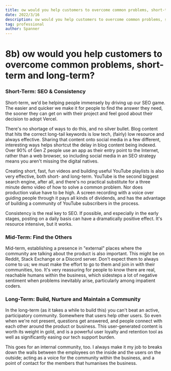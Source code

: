 ```yaml
---
title: ow would you help customers to overcome common problems, short-term and long-term?
date: 2022/3/16
description: ow would you help customers to overcome common problems, short-term and long-term?
tag: professional
author: Spanner
---
```


# 8b) ow would you help customers to overcome common problems, short-term and long-term?

### Short-Term: SEO & Consistency

Short-term, we'd be helping people immensely by driving up our SEO game. The easier and quicker we make it for people to find the answer they need, the sooner they can get on with their project and feel good about their decision to adopt Vercel.

There's no shortage of ways to do this, and no silver bullet. Blog content that hits the correct long-tail keywords is low tech, (fairly) low resource and always effective. Sharing that content onto social media in a few different, interesting ways helps shortcut the delay in blog content being indexed. Over 90% of Gen Z people use an app as their entry point to the Internet, rather than a web browser, so including social media in an SEO strategy means you aren't missing the digital natives.

Creating short, fast, fun videos and building useful YouTube playlists is also very effective, both short- and long-term. YouTube is the second biggest search engine, after all, and there's no practical substitute for a three minute demo video of how to solve a common problem. Nor does production value have to be high. A screen recording with a voice over guiding people through it pays all kinds of dividends, and has the advantage of building a community of YouTube subscribers in the process.

Consistency is the real key to SEO. If possible, and especially in the early stages, posting on a daily basis can have a dramatically positive effect. It's resource intensive, but it works.

### Mid-Term: Find the Others
Mid-term, establishing a presence in "external" places where the community are talking about the product is also important. This might be on Reddit, Stack Exchange or a Discord server. Don't expect them to always come to us; we must make the effort to go to them and join in with their communities, too. It's very reassuring for people to know there are real, reachable humans within the business, which sidesteps a lot of negative sentiment when problems inevitably arise, particularly among impatient coders.

### Long-Term: Build, Nurture and Maintain a Community

In the long-term (as it takes a while to build this) you can't beat an active, participatory community. Somewhere that users help other users. So even when we're not present, questions get answered, and people connect with each other around the product or business. This user-generated content is worth its weight in gold, and is a powerful user loyalty and retention tool as well as significantly easing our tech support burden.

This goes for an internal community, too. I always make it my job to breaks down the walls between the employees on the inside and the users on the outside; acting as a voice for the community within the business, and a point of contact for the members that humanises the business.
